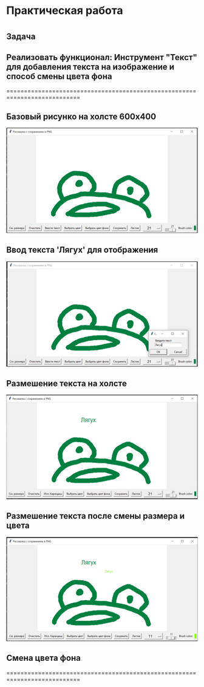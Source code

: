 # Практическая работа
# 
## Задача 
## Реализовать функционал: Инструмент "Текст" для добавления текста на изображение и способ смены цвета фона
===========================================================================

## Базовый рисунко на холсте 600x400
![](https://github.com/Lienar/Practicym2.7/blob/main/Screens/Screen7_1.jpg)

## Ввод текста 'Лягух' для отображения
![](https://github.com/Lienar/Practicym2.7/blob/main/Screens/Screen7_2.jpg)

## Размешение текста на холсте
![](https://github.com/Lienar/Practicym2.7/blob/main/Screens/Screen7_3.jpg)

## Размешение текста после смены размера и цвета
![](https://github.com/Lienar/Practicym2.7/blob/main/Screens/Screen7_4.jpg)

## Смена цвета фона


===========================================================================
